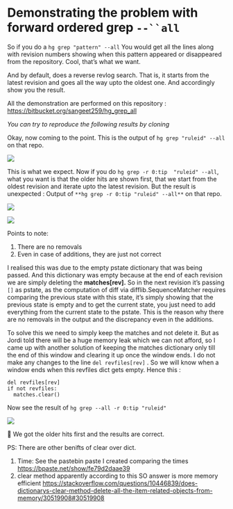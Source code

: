 # Demonstrating the problem with forward ordered grep `--``all`
So if you do a `hg grep "pattern" --all`
You would get all the lines along with revision numbers showing when this pattern appeared or disappeared from the repository. Cool, that’s what we want.

And by default, does a reverse revlog search. That is, it starts from the latest revision and goes all the way upto the oldest one. And accordingly show you the result.

All the demonstration are performed on this repository : https://bitbucket.org/sangeet259/hg_grep_all

*You can try to reproduce the following results by cloning*

Okay, now coming to the point.
This is the output of `hg grep "ruleid" --all` on that repo.

![](https://d2mxuefqeaa7sj.cloudfront.net/s_14728F58E2C2447B974FA1CEED8D87C4B844A7A44205FE637404A4BCC53C1097_1522070989071_image.png)


This is what we expect. Now if you do `hg grep -r 0:tip  "ruleid" --all`, what you want is that the older hits are shown first, that we start from the oldest revision and iterate upto the latest revision. But the result is unexpected :
Output of `**hg grep -r 0:tip "ruleid" --all**` on that repo.


![](https://d2mxuefqeaa7sj.cloudfront.net/s_14728F58E2C2447B974FA1CEED8D87C4B844A7A44205FE637404A4BCC53C1097_1522071187711_image.png)

![](https://d2mxuefqeaa7sj.cloudfront.net/s_14728F58E2C2447B974FA1CEED8D87C4B844A7A44205FE637404A4BCC53C1097_1522071203953_image.png)


Points to note:

1. There are no removals
2. Even in case of additions, they are just not correct

I realised this was due to the empty pstate dictionary that was being passed. And this dictionary was empty because at the end of each revision we are simply deleting the **matches[rev].**
So in the next revision it’s passing `[]` as pstate, as the computation of diff via difflib.SequenceMatcher requires comparing the previous state with this state, it’s simply showing that the previous state is empty and to get the current state, you just need to add everything from the current state to the pstate. This is the reason why there are no removals in the output and the discrepancy even in the additions.

To solve this we need to simply keep the matches and not delete it. But as Jordi told there will be a huge memory leak which we can not afford, so I came up with another solution of keeping the matches dictionary only till the end of this window and clearing it up once the window ends.
I do not make any changes to the line `del revfiles[rev]` . So we will know when a window ends when this revfiles dict gets empty.
Hence this :

    del revfiles[rev]
    if not revfiles:
      matches.clear()


Now see the result of `hg grep --all -r 0:tip "ruleid"`


![](https://d2mxuefqeaa7sj.cloudfront.net/s_14728F58E2C2447B974FA1CEED8D87C4B844A7A44205FE637404A4BCC53C1097_1522071934273_image.png)



🎉  We got the older hits first and the results are correct.

PS: There are other benifts of clear over dict.
1. Time: See the pastebin paste I created comparing the times
https://bpaste.net/show/fe79d2daae39
2. clear method apparently according to this SO answer is more memory efficient
https://stackoverflow.com/questions/10446839/does-dictionarys-clear-method-delete-all-the-item-related-objects-from-memory/30519908#30519908
